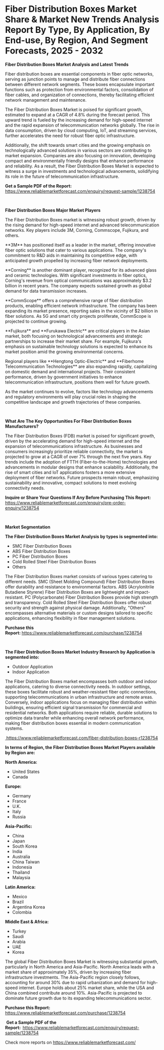<p><h1>Fiber Distribution Boxes Market Share & Market New Trends Analysis Report By Type, By Application, By End-use, By Region, And Segment Forecasts, 2025 - 2032</h1></p><p><strong>Fiber Distribution Boxes Market Analysis and Latest Trends</strong></p>
<p><p>Fiber distribution boxes are essential components in fiber optic networks, serving as junction points to manage and distribute fiber connections between different network segments. These boxes encapsulate important functions such as protection from environmental factors, consolidation of fiber cables, and organization of connections, thereby facilitating efficient network management and maintenance.</p><p>The Fiber Distribution Boxes Market is poised for significant growth, estimated to expand at a CAGR of 4.8% during the forecast period. This upward trend is fueled by the increasing demand for high-speed internet and the rapid expansion of telecommunication networks globally. The rise in data consumption, driven by cloud computing, IoT, and streaming services, further accelerates the need for robust fiber optic infrastructure. </p><p>Additionally, the shift towards smart cities and the growing emphasis on technologically advanced solutions in various sectors are contributing to market expansion. Companies are also focusing on innovation, developing compact and environmentally friendly designs that enhance performance and reliability. As a result, the Fiber Distribution Boxes Market is expected to witness a surge in investments and technological advancements, solidifying its role in the future of telecommunication infrastructure.</p></p>
<p><strong>Get a Sample PDF of the Report:&nbsp;</strong> <a href="https://www.reliablemarketforecast.com/enquiry/request-sample/1238754?utm_campaign=2482&utm_medium=2&utm_source=Github&utm_content=ia&utm_term=22022025&utm_id=fiber-distribution-boxes">https://www.reliablemarketforecast.com/enquiry/request-sample/1238754</a></p>
<p>&nbsp;</p>
<p><strong>Fiber Distribution Boxes Major Market Players</strong></p>
<p><p>The Fiber Distribution Boxes market is witnessing robust growth, driven by the rising demand for high-speed internet and advanced telecommunication networks. Key players include 3M, Corning, Commscope, Fujikura, and others.</p><p>**3M** has positioned itself as a leader in the market, offering innovative fiber optic solutions that cater to various applications. The company's commitment to R&D aids in maintaining its competitive edge, with anticipated growth propelled by increasing fiber network deployments.</p><p>**Corning** is another dominant player, recognized for its advanced glass and ceramic technologies. With significant investments in fiber optics, Corning's revenue from optical communications was approximately $3.2 billion in recent years. The company expects sustained growth as global demand for data transmission increases.</p><p>**CommScope** offers a comprehensive range of fiber distribution products, enabling efficient network infrastructure. The company has been expanding its market presence, reporting sales in the vicinity of $2 billion in fiber solutions. As 5G and smart city projects proliferate, CommScope is projected to continue growing.</p><p>**Fujikura** and **Furukawa Electric** are critical players in the Asian market, both focusing on technological advancements and strategic partnerships to increase their market share. For example, Fujikura's emphasis on sustainable technology solutions is expected to enhance its market position amid the growing environmental concerns.</p><p>Regional players like **Hengtong Optic-Electric** and **Fiberhome Telecommunication Technologies** are also expanding rapidly, capitalizing on domestic demand and international projects. Their consistent performance, driven by government initiatives to enhance telecommunication infrastructure, positions them well for future growth.</p><p>As the market continues to evolve, factors like technology advancements and regulatory environments will play crucial roles in shaping the competitive landscape and growth trajectories of these companies.</p></p>
<p>&nbsp;</p>
<p><strong>What Are The Key Opportunities For Fiber Distribution Boxes Manufacturers?</strong></p>
<p><p>The Fiber Distribution Boxes (FDB) market is poised for significant growth, driven by the accelerating demand for high-speed internet and the expansion of telecommunications infrastructure. As businesses and consumers increasingly prioritize reliable connectivity, the market is projected to grow at a CAGR of over 7% through the next five years. Key trends include the adoption of FTTH (Fiber-to-the-Home) technologies and advancements in modular designs that enhance scalability. Additionally, the rise of smart cities and IoT applications fosters a more extensive deployment of fiber networks. Future prospects remain robust, emphasizing sustainability and innovative, compact solutions to meet evolving connectivity needs.</p></p>
<p><strong>Inquire or Share Your Questions If Any Before Purchasing This Report:</strong> <a href="https://www.reliablemarketforecast.com/enquiry/pre-order-enquiry/1238754?utm_campaign=2482&utm_medium=2&utm_source=Github&utm_content=ia&utm_term=22022025&utm_id=fiber-distribution-boxes">https://www.reliablemarketforecast.com/enquiry/pre-order-enquiry/1238754</a></p>
<p>&nbsp;</p>
<p><strong>Market Segmentation</strong></p>
<p><strong>The Fiber Distribution Boxes Market Analysis by types is segmented into:</strong></p>
<p><ul><li>SMC Fiber Distribution Boxes</li><li>ABS Fiber Distribution Boxes</li><li>PC Fiber Distribution Boxes</li><li>Cold Rolled Steel Fiber Distribution Boxes</li><li>Others</li></ul></p>
<p><p>The Fiber Distribution Boxes market consists of various types catering to different needs. SMC (Sheet Molding Compound) Fiber Distribution Boxes offer durability and resistance to environmental factors. ABS (Acrylonitrile Butadiene Styrene) Fiber Distribution Boxes are lightweight and impact-resistant. PC (Polycarbonate) Fiber Distribution Boxes provide high strength and transparency. Cold Rolled Steel Fiber Distribution Boxes offer robust security and strength against physical damage. Additionally, "Others" encompasses alternative materials or custom designs tailored to specific applications, enhancing flexibility in fiber management solutions.</p></p>
<p><strong>Purchase this Report:&nbsp;</strong><a href="https://www.reliablemarketforecast.com/purchase/1238754?utm_campaign=2482&utm_medium=2&utm_source=Github&utm_content=ia&utm_term=22022025&utm_id=fiber-distribution-boxes">https://www.reliablemarketforecast.com/purchase/1238754</a></p>
<p>&nbsp;</p>
<p><strong>The Fiber Distribution Boxes Market Industry Research by Application is segmented into:</strong></p>
<p><ul><li>Outdoor Application</li><li>Indoor Application</li></ul></p>
<p><p>The Fiber Distribution Boxes market encompasses both outdoor and indoor applications, catering to diverse connectivity needs. In outdoor settings, these boxes facilitate robust and weather-resistant fiber optic connections, supporting telecommunications in urban infrastructure and remote areas. Conversely, indoor applications focus on managing fiber distribution within buildings, ensuring efficient signal transmission for commercial and residential networks. Both applications require reliable, durable solutions to optimize data transfer while enhancing overall network performance, making fiber distribution boxes essential in modern communication systems.</p></p>
<p><a href="https://www.reliablemarketforecast.com/fiber-distribution-boxes-r1238754?utm_campaign=2482&utm_medium=2&utm_source=Github&utm_content=ia&utm_term=22022025&utm_id=fiber-distribution-boxes">&nbsp;https://www.reliablemarketforecast.com/fiber-distribution-boxes-r1238754</a></p>
<p><strong>In terms of Region, the Fiber Distribution Boxes Market Players available by Region are:</strong></p>
<p>
    <p> <strong> North America: </strong>
        <ul>
            <li>United States</li>
            <li>Canada</li>
        </ul>
        </p> 
    <p> <strong> Europe: </strong>
        <ul>
            <li>Germany</li>
            <li>France</li>
            <li>U.K.</li>
            <li>Italy</li>
            <li>Russia</li>
        </ul>
        </p> 
    <p> <strong> Asia-Pacific: </strong>
        <ul>
            <li>China</li>
            <li>Japan</li>
            <li>South Korea</li>
            <li>India</li>
            <li>Australia</li>
            <li>China Taiwan</li>
            <li>Indonesia</li>
            <li>Thailand</li>
            <li>Malaysia</li>
        </ul>
        </p> 
    <p> <strong> Latin America: </strong>
        <ul>
            <li>Mexico</li>
            <li>Brazil</li>
            <li>Argentina Korea</li>
            <li>Colombia</li>
        </ul>
        </p> 
    <p> <strong> Middle East & Africa: </strong>
        <ul>
            <li>Turkey</li>
            <li>Saudi</li>
            <li>Arabia</li>
            <li>UAE</li>
            <li>Korea</li>
        </ul>
    </p>
    </p>
<p><p>The global Fiber Distribution Boxes Market is witnessing substantial growth, particularly in North America and Asia-Pacific. North America leads with a market share of approximately 35%, driven by increasing fiber infrastructure investments. The Asia-Pacific region closely follows, accounting for around 30% due to rapid urbanization and demand for high-speed internet. Europe holds about 25% market share, while the USA and China combined contribute around 10%. Asia-Pacific is projected to dominate future growth due to its expanding telecommunications sector.</p></p>
<p><strong>Purchase this Report: </strong><a href="https://www.reliablemarketforecast.com/purchase/1238754?utm_campaign=2482&utm_medium=2&utm_source=Github&utm_content=ia&utm_term=22022025&utm_id=fiber-distribution-boxes">https://www.reliablemarketforecast.com/purchase/1238754</a></p>
<p>&nbsp;<strong>Get a Sample PDF of the Report:&nbsp;&nbsp;</strong><a href="https://www.reliablemarketforecast.com/enquiry/request-sample/1238754?utm_campaign=2482&utm_medium=2&utm_source=Github&utm_content=ia&utm_term=22022025&utm_id=fiber-distribution-boxes">https://www.reliablemarketforecast.com/enquiry/request-sample/1238754</a></p>
<p><strong></strong></p>
<p>Check more reports on <a href="https://www.reliablemarketforecast.com/?utm_campaign=2482&utm_medium=2&utm_source=Github&utm_content=ia&utm_term=22022025&utm_id=fiber-distribution-boxes">https://www.reliablemarketforecast.com/</a></p>